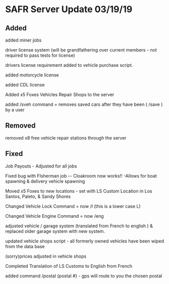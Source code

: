 # SAFR Server Update 03/19/19

## Added <a id="added"></a>

added miner jobs

driver license system \(will be grandfathering over current members - not required to pass tests for license\)

drivers license requirement added to vehicle purchase script.

added motorcycle license

added CDL license

Added x5 Foxes Vehicles Repair Shops to the server

added /sveh command = removes saved cars after they have been \( /save \) by a user

## Removed <a id="added"></a>

removed x8 free vehicle repair stations through the server

## Fixed <a id="added"></a>

Job Payouts - Adjusted for all jobs

Fixed bug with FIsherman job -- Cloakroom now works!! -Allows for boat spawning & delivery vehicle spawning

Moved x5 Foxes to new locations - set with LS Custom Location in Los Santos, Paleto, & Sandy Shores

Changed Vehicle Lock Command = now /l \(this is a lower case L\)

Changed Vehicle Engine Command = now /eng

adjusted vehicle / garage system \(translated from French to english \) & replaced older garage system with new system.

updated vehicle shops script - all formerly owned vehicles have been wiped from the data base 

\(sorry\)prices adjusted in vehicle shops

Completed Translation of LS Customs to English from French

added command /postal \(postal \#\) - gps will route to you the chosen postal

